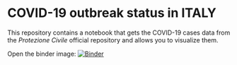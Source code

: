# COVID-19 outbreak status in ITALY

This repository contains a notebook that gets the COVID-19 cases data from the *Protezione Civile* official repository and allows you to visualize them.

Open the binder image: [![Binder](https://mybinder.org/badge.svg)](https://mybinder.org/v2/gh/Miguel-ASM/COVID_19_ITALIA/master?filepath=COVID-19_Italia.ipynb)
